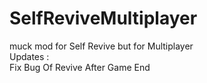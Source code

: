 # SelfReviveMultiplayer
muck mod for Self Revive but for Multiplayer 
<br>
Updates : <br>
Fix Bug Of Revive After Game End